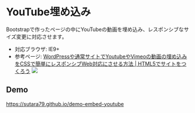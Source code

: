 # YouTube埋め込み
Bootstrapで作ったページの中にYouTubeの動画を埋め込み、レスポンシブなサイズ変更に対応させます。

- 対応ブラウザ: IE9+
- 参考ページ: [WordPressや通常サイトでYoutubeやVimeoの動画の埋め込みをCSSで簡単にレスポンシブWeb対応にさせる方法 | HTML5でサイトをつくろう](http://www.html5-memo.com/webtips/responsive-movie/) [![](http://b.hatena.ne.jp/entry/image/http://www.html5-memo.com/webtips/responsive-movie/)](http://b.hatena.ne.jp/entry/http://www.html5-memo.com/webtips/responsive-movie/)

## Demo
https://sutara79.github.io/demo-embed-youtube

